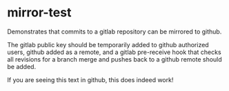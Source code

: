 # mirror-test

Demonstrates that commits to a gitlab repository can be mirrored to github.
<p>
The gitlab public key should be temporarily added to github authorized users,
github added as a remote, and a gitlab pre-receive hook that checks all revisions
for a branch merge and pushes back to a github remote should be added.
</p>
<p>
If you are seeing this text in github, this does indeed work!
</p>